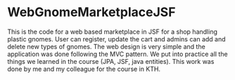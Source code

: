WebGnomeMarketplaceJSF
======================

This is the code for a web based marketplace in JSF for a shop handling plastic gnomes. User can register, update the cart and admins can add and delete new types of gnomes. The web design is very simple and the application was done following the MVC pattern. We put into practice all the things we learned in the course (JPA, JSF, java entities). This work was done by me and my colleague for the course in KTH.
